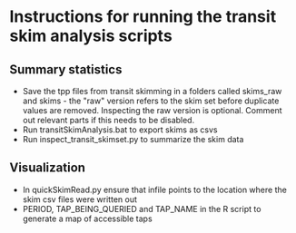 Instructions for running the transit skim analysis scripts
==============

Summary statistics
--------------

- Save the tpp files from transit skimming in a folders called skims_raw and skims - the "raw" version refers to the skim set before duplicate values are removed. Inspecting the raw version is optional. Comment out relevant parts if this needs to be disabled.
- Run transitSkimAnalysis.bat to export skims as csvs
- Run inspect_transit_skimset.py to summarize the skim data


Visualization
--------------

- In quickSkimRead.py ensure that infile points to the location where the skim csv files were written out
- PERIOD, TAP_BEING_QUERIED and TAP_NAME in the R script to generate a map of accessible taps